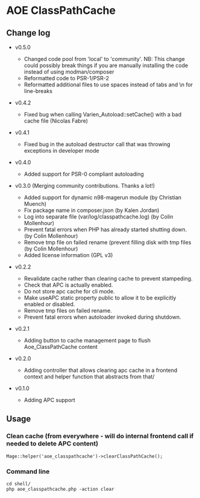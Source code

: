 # AOE ClassPathCache

## Change log

* v0.5.0
    * Changed code pool from 'local' to 'community'.
      NB: This change could possibly break things if you are manually installing the code instead of using modman/composer
    * Reformatted code to PSR-1/PSR-2
    * Reformatted additional files to use spaces instead of tabs and \n for line-breaks

* v0.4.2
    * Fixed bug when calling Varien_Autoload::setCache() with a bad cache file (Nicolas Fabre)

* v0.4.1
    * Fixed bug in the autoload destructor call that was throwing exceptions in developer mode

* v0.4.0
    * Added support for PSR-0 compliant autoloading

* v0.3.0 (Merging community contributions. Thanks a lot!)
    * Added support for dynamic n98-magerun module (by Christian Muench)
    * Fix package name in composer.json (by Kalen Jordan)
    * Log into separate file (var/log/classpathcache.log) (by Colin Mollenhour)
    * Prevent fatal errors when PHP has already started shutting down. (by Colin Mollenhour)
    * Remove tmp file on failed rename (prevent filling disk with tmp files (by Colin Mollenhour)
    * Added license information (GPL v3)

* v0.2.2
    * Revalidate cache rather than clearing cache to prevent stampeding.
    * Check that APC is actually enabled.
    * Do not store apc cache for cli mode.
    * Make useAPC static property public to allow it to be explicitly enabled or disabled.
    * Remove tmp files on failed rename.
    * Prevent fatal errors when autoloader invoked during shutdown.

* v0.2.1
    * Adding button to cache management page to flush Aoe_ClassPathCache content

* v0.2.0
    * Adding controller that allows clearing apc cache in a frontend context and helper function that abstracts from that/

* v0.1.0
    * Adding APC support

## Usage

### Clean cache (from everywhere - will do internal frontend call if needed to delete APC content)

    Mage::helper('aoe_classpathcache')->clearClassPathCache();

### Command line

    cd shell/
    php aoe_classpathcache.php -action clear
